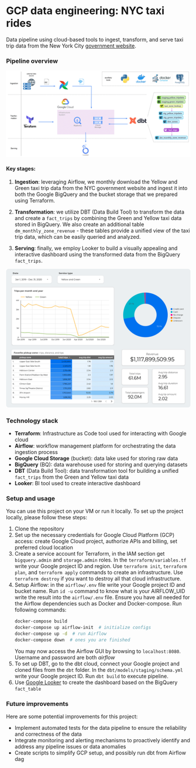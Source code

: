 # GCP data engineering: NYC taxi rides

Data pipeline using cloud-based tools to ingest, transform, and serve taxi trip data from 
the New York City [government website](https://www.nyc.gov/site/tlc/about/tlc-trip-record-data.page#).

### Pipeline overview

![workflow](images/workflow.png "Workflow")

#### Key stages:

1. **Ingestion**: leveraging Airflow, we monthly download the Yellow and Green taxi trip data from the NYC government 
  website and ingest it into both the Google BigQuery and the bucket storage that we prepared using Terraform.

2. **Transformation**: we utilize DBT (Data Build Tool) to transform the data and create a `fact_trips` by combining the 
  Green and Yellow taxi data stored in BigQuery. We also create an additional table `dm_monthly_zone_revenue` - these 
  tables provide a unified view of the taxi trip data, which can be easily queried and analyzed.

3. **Serving**: finally, we employ Looker to build a visually appealing and interactive dashboard using the 
  transformed data from the BigQuery `fact_trips`.

![dashboard](images/dashboard_screen.png "Dashboard")

### Technology stack

- **Terraform**: Infrastructure as Code tool used for interacting with Google cloud
- **Airflow**: workflow management platform for orchestrating the data ingestion process
- **Google Cloud Storage** (bucket): data lake used for storing raw data
- **BigQuery** (BQ): data warehouse used for storing and querying datasets
- **DBT** (Data Build Tool): data transformation tool for building a unified `fact_trips` from the Green and Yellow taxi data
- **Looker**: BI tool used to create interactive dashboard

### Setup and usage

You can use this project on your VM or run it locally. To set up the project locally, please follow these steps:

1. Clone the repository
2. Set up the necessary credentials for Google Cloud Platform (GCP) access: create Google Cloud project, 
   authorize APIs and billing, set preferred cloud location
3. Create a service account for Terraform, in the IAM section get `bigquery.admin` and `storage.admin` roles. 
   In the `terraform/variables.tf` write your Google project ID and region. Use `terraform init`, `terraform plan`, and
   `terraform apply` commands to create an infrastructure. Use `terraform destroy` if you want to destroy all 
   that cloud infrastructure.
4. Setup Airflow: in the `airflow/.env` file write your Google project ID and bucket name. Run `id -u` command 
   to know what is your AIRFLOW_UID write the result into the `airflow/.env` file. Ensure you have all needed for
   the Airflow dependencies such as Docker and Docker-compose. Run following commands:
   ```bash
   docker-compose build
   docker-compose up airflow-init  # initialize configs
   docker-compose up -d  # run Airflow
   docker-compose down  # ones you are finished
   ```
   You may now access the Airflow GUI by browsing to `localhost:8080`. Username and password are both *airflow*
5. To set up DBT, go to the dbt cloud, connect your Google project and cloned files from the `dbt`
   folder. In the `dbt/models/staging/schema.yml` write your Google project ID. Run `dbt build`
   to execute pipeline.
6. Use [Google Looker](https://lookerstudio.google.com/) to create the dashboard based on the BigQuery `fact_table`

### Future improvements

Here are some potential improvements for this project:
- Implement automated tests for the data pipeline to ensure the reliability and correctness of the data
- Integrate monitoring and alerting mechanisms to proactively identify and address any pipeline issues or data anomalies
- Create scripts to simplify GCP setup, and possibly run dbt from Airflow dag